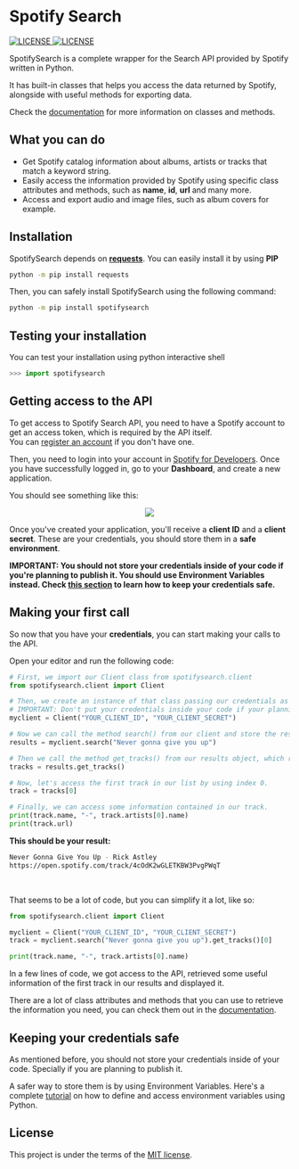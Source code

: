 # Spotify Search
<p>
    <a href="https://choosealicense.com/licenses/mit/" target="_blank">
        <img src="https://img.shields.io/github/license/matcsantos/SpotifySearch" alt="LICENSE">
    </a>
    <a href="https://pypi.org/project/spotifysearch/0.0.1/" target="_blank">
        <img src="https://img.shields.io/pypi/v/spotifysearch?color=33BBFF&label=PIP" alt="LICENSE">
    <a>
</p>

SpotifySearch is a complete wrapper for the Search API provided by Spotify written in Python.

It has built-in classes that helps you access the data returned by Spotify, alongside with useful methods for exporting data.

Check the [documentation](https://github.com/matcsantos/SpotifySearch/wiki) for more information on classes and methods.

## What you can do
- Get Spotify catalog information about albums, artists or tracks that match a keyword string.
- Easily access the information provided by Spotify using specific class attributes and methods, such as **name**, **id**, **url** and many more.
- Access and export audio and image files, such as album covers for example.

## Installation
SpotifySearch depends on **[requests](https://pypi.org/project/requests/)**. You can easily install it by using **PIP**
```bash
python -m pip install requests
```

Then, you can safely install SpotifySearch using the following command:
```bash
python -m pip install spotifysearch
```

## Testing your installation
You can test your installation using python interactive shell
```python
>>> import spotifysearch
```

## Getting access to the API
To get access to Spotify Search API, you need to have a Spotify account to get an access token, which is required by the API itself. <br>
You can [register an account](https://www.spotify.com/signup/) if you don't have one.

Then, you need to login into your account in [Spotify for Developers](https://developer.spotify.com/dashboard/login).
Once you have successfully logged in, go to your **Dashboard**, and create a new application.

You should see something like this: <br>
<p align="center"><img src="https://i.imgur.com/fWLbWUH.png"></p>

Once you've created your application, you'll receive a **client ID** and a **client secret**. These are your credentials, you should store them in a **safe environment**.

**IMPORTANT: You should not store your credentials inside of your code if you're planning to publish it. You should use Environment Variables instead. Check [this section](https://github.com/matcsantos/SpotifySearch#keeping-your-credentials-safe) to learn how to keep your credentials safe.**

## Making your first call
So now that you have your **credentials**, you can start making your calls to the API. 

Open your editor and run the following code:

```python
# First, we import our Client class from spotifysearch.client
from spotifysearch.client import Client

# Then, we create an instance of that class passing our credentials as arguments.
# IMPORTANT: Don't put your credentials inside your code if your planning to publish it.
myclient = Client("YOUR_CLIENT_ID", "YOUR_CLIENT_SECRET")

# Now we can call the method search() from our client and store the results in a new object.
results = myclient.search("Never gonna give you up")

# Then we call the method get_tracks() from our results object, which returns a list of tracks.
tracks = results.get_tracks()

# Now, let's access the first track in our list by using index 0.
track = tracks[0]

# Finally, we can access some information contained in our track.
print(track.name, "-", track.artists[0].name)
print(track.url)

```

**This should be your result:**
```bash
Never Gonna Give You Up - Rick Astley
https://open.spotify.com/track/4cOdK2wGLETKBW3PvgPWqT
```
<br>

That seems to be a lot of code, but you can simplify it a lot, like so:
```python
from spotifysearch.client import Client

myclient = Client("YOUR_CLIENT_ID", "YOUR_CLIENT_SECRET")
track = myclient.search("Never gonna give you up").get_tracks()[0]

print(track.name, "-", track.artists[0].name)

```
In a few lines of code, we got access to the API, retrieved some useful information of the first track in our results and displayed it.

There are a lot of class attributes and methods that you can use to retrieve the information you need, you can check them out in the [documentation](https://github.com/matcsantos/SpotifySearch/wiki).

## Keeping your credentials safe
As mentioned before, you should not store your credentials inside of your code. Specially if you are planning to publish it.

A safer way to store them is by using Environment Variables.
Here's a complete [tutorial](https://www.twilio.com/blog/environment-variables-python) on how to define and access environment variables using Python.

## License
This project is under the terms of the [MIT license](https://opensource.org/licenses/MIT).

